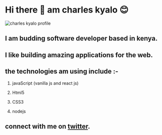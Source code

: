 # Hi there :wave: am charles kyalo :blush:

![charles kyalo profile](./images/charlesProfile.png)

## I am budding software developer based in kenya.

## I like building amazing applications for the web.

## the technologies am using include :-

1. javaScript (vanilla js and react js)

2. Html5

3. CSS3

4. nodejs

## connect with me on [twitter](https://twitter.com/kyarleschalo/).
